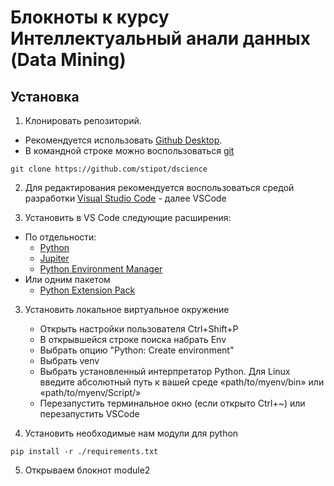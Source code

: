 # Блокноты к курсу Интеллектуальный анали данных (Data Mining)

## Установка
1. Клонировать репозиторий. 

* Рекомендуется использовать [Github Desktop](https://desktop.github.com/).
* В командной строке можно воспользоваться [git](https://git-scm.com/downloads)
```
git clone https://github.com/stipot/dscience
```

2. Для редактирования рекомендуется воспользоваться средой разработки [Visual Studio Code](https://code.visualstudio.com/download) - далее VSCode

3. Установить в VS Code следующие расширения:
* По отдельности:
    * [Python](https://marketplace.visualstudio.com/items?itemName=ms-python.python)
    * [Jupiter](https://marketplace.visualstudio.com/items?itemName=ms-toolsai.jupyter)
    * [Python Environment Manager](https://marketplace.visualstudio.com/items?itemName=donjayamanne.python-environment-manager)
* Или одним пакетом
    * [Python Extension Pack](https://marketplace.visualstudio.com/items?itemName=donjayamanne.python-extension-pack)

3. Установить локальное виртуальное окружение
    * Открыть настройки пользователя Ctrl+Shift+P
    * В открывшейся строке поиска набрать Env
    * Выбрать опцию "Python: Create environment"
    * Выбрать venv
    * Выбрать установленный интерпретатор Python. Для Linux введите абсолютный путь к вашей среде «path/to/myenv/bin» или «path/to/myenv/Script/»
    * Перезапустить терминальное окно (если открыто Ctrl+~) или перезапустить VSCode

4. Установить необходимые нам модули для python
```
pip install -r ./requirements.txt
```

5. Открываем блокнот module2